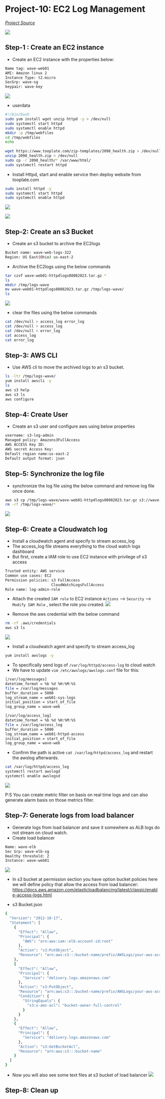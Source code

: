 # Project-10: EC2 Log Management

[*Project Source*](https://www.udemy.com/course/decodingdevops/learn/lecture/26466336#overview)


![](Images/Architecture%20setup.png)

## Step-1 : Create an EC2 instance

- Create an EC2 instance with the properties below:
```sh
Name tag: wave-web01
AMI: Amazon linux 2
Instance Type: t2.micro
SecGrp: wave-sg
keypair: wave-key
```

![](Images/Amazonlinux2%20login.png)

- userdata
```sh
#!/bin/bash
sudo yum install wget unzip httpd -y > /dev/null
sudo systemctl start httpd
sudo systemctl enable httpd
mkdir -p /tmp/webfiles
cd /tmp/webfiles
echo
 
wget https://www.tooplate.com/zip-templates/2098_health.zip > /dev/null
unzip 2098_health.zip > /dev/null
sudo cp -r 2098_health/* /var/www/html/
sudo systemctl restart httpd
```

- Install Httpd, start and enable service then deploy website from tooplate.com
```sh
sudo install httpd -y
sudo systemctl start httpd
sudo systemctl enable httpd
```

![](Images/httpd%20running%20successfully.png)

![](Images/Website%20deployed.png)

## Step-2: Create an s3 Bucket

- Create an s3 bucket to archive the EC2logs
```sh
Bucket name: wave-web-logs-322
Region: US East(Ohio) us-east-2
```

- Archive the EC2logs using the below commands
```sh
tar czvf wave-web01-httpdlogs08082023.tar.gz *
ls
mkdir /tmp/logs-wave
mv wave-web01-httpdlogs08082023.tar.gz /tmp/logs-wave/
ls
```

![](Images/Access_log.png)

- clear the files using the below commands
```sh
cat /dev/null > access_log error_log
cat /dev/null > access_log
cat /dev/null > error_log
cat access_log
cat error_log
```

## Step-3: AWS CLI

- Use AWS cli to move the archived logs to an s3 bucket.
```sh
ls -ltr /tmp/logs-wave/
yum install awscli -y 
ls
aws s3 help
aws s3 ls
aws configure
```

## Step-4: Create User 

- Create an s3 user and configure aws using below properties
```sh
username: s3-log-admin
Managed policy: Amazons3FullAccess
AWS ACCESS Key ID:
AWS secret Access Key:
Default region name:us-east-2
Default output format: json
```

## Step-5: Synchronize the log file

- synchronize the log file using the below command and remove log file once done.
```sh
aws s3 cp /tmp/logs-wave/wave-web01-httpdlogs08082023.tar.gz s3://wave-web-logs-322/
rm -rf /tmp/logs-wave/*
```
![](Images/sync%20logs.png)


## Step-6: Create a Cloudwatch log

- Install a cloudwatch agent and specify to stream access_log
- The access_log file streams everything to the cloud watch logs dashboard
- But first, create a IAM role to use EC2 instance with privilege of s3 access
```sh
Trusted entity: AWS service
Common use cases: EC2
Permission policies: s3 FullAccess
                     CloudWatchLogsFullAccess
Role name: log-admin-role
```

- Attach the created `IAM role` to EC2 instance `Actions` --> `Security` --> `Modify IAM Role` , select the role you created.
![](Images/Attached%20Role.png)

- Remove the aws credential with the below command
```sh
rm -rf .aws/credentials
aws s3 ls
```
![](Images/Removed%20aws%20credential.png)

- Install a cloudwatch agent and specify to stream access_log
```sh
yum install awslogs -y
```

- To specifically send logs of `/var/log/httpd/access-log` to cloud watch
- We have to update `vim /etc/awslogs/awslogs.conf` file for this:
```sh
[/var/log/messages]
datetime_format = %b %d %H:%M:%S
file = /var/log/messages
buffer_duration = 5000
log_stream_name = web01-sys-logs
initial_position = start_of_file
log_group_name = wave-web

[/var/log/access_log]
datetime_format = %b %d %H:%M:%S
file = /var/log/access_log
buffer_duration = 5000
log_stream_name = web01-httpd-access
initial_position = start_of_file
log_group_name = wave-web
```

- Confirm the path is active `cat /var/log/httpd/access_log` and restart the awslog afterwards.
```sh
cat /var/log/httpd/access_log
systemctl restart awslogd
systemctl enable awslogsd
```

![](Images/cloudwatch%20logs.png)

P:S You can create metric filter on basis on real time logs and can also generate alarm basis on those metrics filter.

## Step-7: Generate logs from load balancer 
- Generate logs from load balancer and save it somewhere as ALB logs do not stream on cloud watch.
- Create load balancer
```sh
Name: wave-elb
Sec Grp: wave-elb-sg
Healthy threshold: 2
Instance: wave-web01
```

![](Images/configure%20access%20logs.png)

- In s3 bucket at permission section you have option bucket policies here we will define policy that allow the access from load balancer:
https://docs.aws.amazon.com/elasticloadbalancing/latest/classic/enable-access-logs.html


- s3 Bucket.json
```sh
{
  "Version": "2012-10-17",
  "Statement": [
    {
      "Effect": "Allow",
      "Principal": {
        "AWS": "arn:aws:iam::elb-account-id:root"
      },
      "Action": "s3:PutObject",
      "Resource": "arn:aws:s3:::bucket-name/prefix/AWSLogs/your-aws-account-id/*"
    },
    {
      "Effect": "Allow",
      "Principal": {
        "Service": "delivery.logs.amazonaws.com"
      },
      "Action": "s3:PutObject",
      "Resource": "arn:aws:s3:::bucket-name/prefix/AWSLogs/your-aws-account-id/*",
      "Condition": {
        "StringEquals": {
          "s3:x-amz-acl": "bucket-owner-full-control"
        }
      }
    },
    {
      "Effect": "Allow",
      "Principal": {
        "Service": "delivery.logs.amazonaws.com"
      },
      "Action": "s3:GetBucketAcl",
      "Resource": "arn:aws:s3:::bucket-name"
    }
  ]
}
```

- Now you will also see some text files at s3 bucket of load balancer
![](Images/logs%20uploaded%20to%20s3%20bucket.png)


## Step-8: Clean up